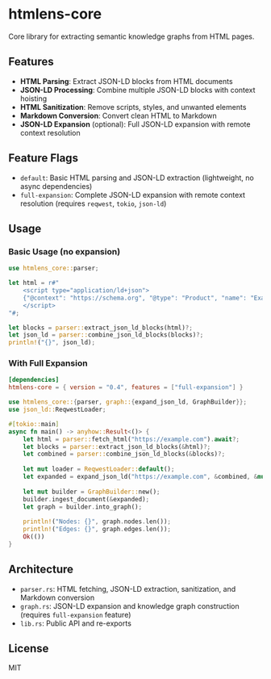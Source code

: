 # htmlens-core

Core library for extracting semantic knowledge graphs from HTML pages.

## Features

- **HTML Parsing**: Extract JSON-LD blocks from HTML documents
- **JSON-LD Processing**: Combine multiple JSON-LD blocks with context hoisting
- **HTML Sanitization**: Remove scripts, styles, and unwanted elements
- **Markdown Conversion**: Convert clean HTML to Markdown
- **JSON-LD Expansion** (optional): Full JSON-LD expansion with remote context resolution

## Feature Flags

- `default`: Basic HTML parsing and JSON-LD extraction (lightweight, no async dependencies)
- `full-expansion`: Complete JSON-LD expansion with remote context resolution (requires `reqwest`, `tokio`, `json-ld`)

## Usage

### Basic Usage (no expansion)

```rust
use htmlens_core::parser;

let html = r#"
    <script type="application/ld+json">
    {"@context": "https://schema.org", "@type": "Product", "name": "Example"}
    </script>
"#;

let blocks = parser::extract_json_ld_blocks(html)?;
let json_ld = parser::combine_json_ld_blocks(blocks)?;
println!("{}", json_ld);
```

### With Full Expansion

```toml
[dependencies]
htmlens-core = { version = "0.4", features = ["full-expansion"] }
```

```rust
use htmlens_core::{parser, graph::{expand_json_ld, GraphBuilder}};
use json_ld::ReqwestLoader;

#[tokio::main]
async fn main() -> anyhow::Result<()> {
    let html = parser::fetch_html("https://example.com").await?;
    let blocks = parser::extract_json_ld_blocks(&html)?;
    let combined = parser::combine_json_ld_blocks(&blocks)?;
    
    let mut loader = ReqwestLoader::default();
    let expanded = expand_json_ld("https://example.com", &combined, &mut loader).await?;
    
    let mut builder = GraphBuilder::new();
    builder.ingest_document(&expanded);
    let graph = builder.into_graph();
    
    println!("Nodes: {}", graph.nodes.len());
    println!("Edges: {}", graph.edges.len());
    Ok(())
}
```

## Architecture

- `parser.rs`: HTML fetching, JSON-LD extraction, sanitization, and Markdown conversion
- `graph.rs`: JSON-LD expansion and knowledge graph construction (requires `full-expansion` feature)
- `lib.rs`: Public API and re-exports

## License

MIT
